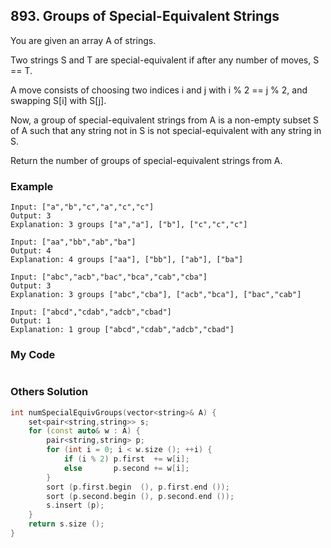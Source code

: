 ## 893. Groups of Special-Equivalent Strings

You are given an array A of strings.

Two strings S and T are special-equivalent if after any number of moves, S == T.

A move consists of choosing two indices i and j with i % 2 == j % 2, and swapping S[i] with S[j].

Now, a group of special-equivalent strings from A is a non-empty subset S of A such that any string not in S is not special-equivalent with any string in S.

Return the number of groups of special-equivalent strings from A.

### Example
```
Input: ["a","b","c","a","c","c"]
Output: 3
Explanation: 3 groups ["a","a"], ["b"], ["c","c","c"]

Input: ["aa","bb","ab","ba"]
Output: 4
Explanation: 4 groups ["aa"], ["bb"], ["ab"], ["ba"]

Input: ["abc","acb","bac","bca","cab","cba"]
Output: 3
Explanation: 3 groups ["abc","cba"], ["acb","bca"], ["bac","cab"]

Input: ["abcd","cdab","adcb","cbad"]
Output: 1
Explanation: 1 group ["abcd","cdab","adcb","cbad"]
```

### My Code
```C++
```

### Others Solution
```C++
int numSpecialEquivGroups(vector<string>& A) {
    set<pair<string,string>> s;
    for (const auto& w : A) {
        pair<string,string> p;
        for (int i = 0; i < w.size (); ++i) {
            if (i % 2) p.first  += w[i];
            else       p.second += w[i];
        }
        sort (p.first.begin  (), p.first.end ());
        sort (p.second.begin (), p.second.end ());
        s.insert (p);
    }
    return s.size ();
}
```


